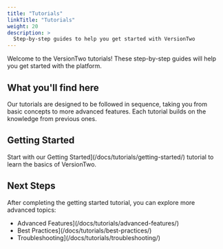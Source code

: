 ```yaml
---
title: "Tutorials"
linkTitle: "Tutorials"
weight: 20
description: >
  Step-by-step guides to help you get started with VersionTwo
---
```


Welcome to the VersionTwo tutorials! These step-by-step guides will help you get started with the platform.

## What you'll find here

Our tutorials are designed to be followed in sequence, taking you from basic concepts to more advanced features. Each tutorial builds on the knowledge from previous ones.

## Getting Started

Start with our Getting Started](/docs/tutorials/getting-started/) tutorial to learn the basics of VersionTwo.

## Next Steps

After completing the getting started tutorial, you can explore more advanced topics:

- Advanced Features](/docs/tutorials/advanced-features/)
- Best Practices](/docs/tutorials/best-practices/)
- Troubleshooting](/docs/tutorials/troubleshooting/) 